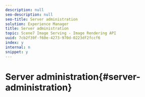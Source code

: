 ```yaml
---
description: null
seo-description: null
seo-title: Server administration
solution: Experience Manager
title: Server administration
topic: Scene7 Image Serving - Image Rendering API
uuid: 7cb2f39f-f60e-4273-970d-0223df2fccf6
index: y
internal: n
snippet: y
---
```


# Server administration{#server-administration}

